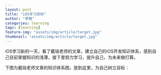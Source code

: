 ```yaml
---
layout: post
title: "iOS学习目标"
author: "李萌"
categories: learning
tags: [learning]
feature-img: "assets/img/article/target.jpg"
thumbnail: "assets/img/article/target.jpg"
---
```


iOS学习新的一天，看了戴铭老师的文章，建立自己的iOS开发知识体系，感到自己目前掌握知识的浅薄，接下里努力学习，提升自己，为未来做打算。

下图为戴铭老师文章的知识体系图，放到这里，为自己树立目标：



